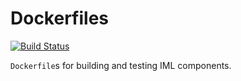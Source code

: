 # Dockerfiles

[![Build Status](https://travis-ci.com/whamcloud/Dockerfiles.svg?branch=master)](https://travis-ci.com/whamcloud/Dockerfiles)

`Dockerfile`s for building and testing IML components.
